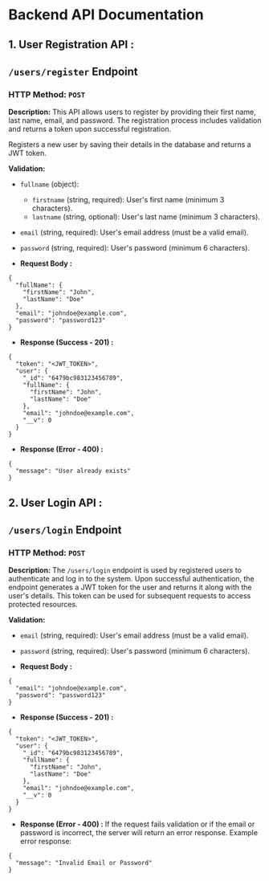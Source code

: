 
# Backend API Documentation

## **1. User Registration API :** 


## `/users/register` Endpoint

### **HTTP Method:** `POST`

**Description:** This API allows users to register by providing their first name, last name, email, and password. The registration process includes validation and returns a token upon successful registration.

Registers a new user by saving their details in the database and returns a JWT token.

**Validation:**
- `fullname` (object):
  - `firstname` (string, required): User's first name (minimum 3 characters).
  - `lastname` (string, optional): User's last name (minimum 3 characters).
- `email` (string, required): User's email address (must be a valid email).
- `password` (string, required): User's password (minimum 6 characters).

- **Request Body :**

```
{
  "fullName": {
    "firstName": "John",
    "lastName": "Doe"
  },
  "email": "johndoe@example.com",
  "password": "password123"
}
```

- **Response (Success - 201) :**

```
{
  "token": "<JWT_TOKEN>",
  "user": {
    "_id": "6479bc983123456789",
    "fullName": {
      "firstName": "John",
      "lastName": "Doe"
    },
    "email": "johndoe@example.com",
    "__v": 0
  }
}
```

- **Response (Error - 400) :**

```
{
  "message": "User already exists"
}

```
##
## **2. User Login API :** 


## `/users/login` Endpoint

### **HTTP Method:** `POST`

**Description:** The `/users/login` endpoint is used by registered users to authenticate and log in to the system. Upon successful authentication, the endpoint generates a JWT token for the user and returns it along with the user's details. This token can be used for subsequent requests to access protected resources.

**Validation:**
- `email` (string, required): User's email address (must be a valid email).
- `password` (string, required): User's password (minimum 6 characters).

- **Request Body :**

```
{
  "email": "johndoe@example.com",
  "password": "password123"
}
```

- **Response (Success - 201) :**

```
{
  "token": "<JWT_TOKEN>",
  "user": {
    "_id": "6479bc983123456789",
    "fullName": {
      "firstName": "John",
      "lastName": "Doe"
    },
    "email": "johndoe@example.com",
    "__v": 0
  }
}
```

- **Response (Error - 400) :**
If the request fails validation or if the email or password is incorrect, the server will return an error response. Example error response:
```
{
  "message": "Invalid Email or Password"
}

```

